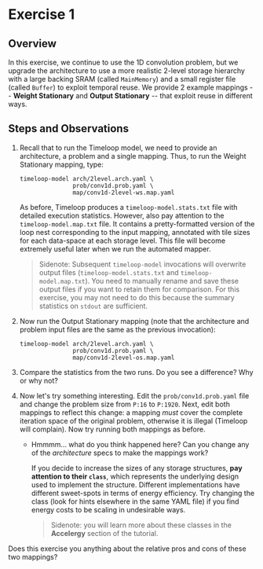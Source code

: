 Exercise 1
==========

## Overview

In this exercise, we continue to use the 1D convolution problem, but we upgrade the architecture to use a more realistic 2-level storage hierarchy with a large backing SRAM (called `MainMemory`) and a small register file (called `Buffer`) to exploit temporal reuse. We provide 2 example mappings -- **Weight Stationary** and **Output Stationary** -- that exploit reuse in different ways.

## Steps and Observations

1. Recall that to run the Timeloop model, we need to provide an architecture, a problem and a single mapping. Thus, to run the Weight Stationary mapping, type:

    ```
    timeloop-model arch/2level.arch.yaml \
                   prob/conv1d.prob.yaml \
                   map/conv1d-2level-ws.map.yaml
    ```

    As before, Timeloop produces a `timeloop-model.stats.txt` file with detailed execution statistics. However, also pay attention to the `timeloop-model.map.txt` file. It contains a pretty-formatted version of the loop nest corresponding to the input mapping, annotated with tile sizes for each data-space at each storage level. This file will become extremely useful later when we run the automated mapper.

    > Sidenote: Subsequent `timeloop-model` invocations will overwrite output files (`timeloop-model.stats.txt` and `timeloop-model.map.txt`). You need to manually rename and save these output files if you want to retain them for comparison. For this exercise, you may not need to do this because the summary statistics on `stdout` are sufficient.

2. Now run the Output Stationary mapping (note that the architecture and problem input files are the same as the previous invocation):

    ```
    timeloop-model arch/2level.arch.yaml \
                   prob/conv1d.prob.yaml \
                   map/conv1d-2level-os.map.yaml
    ```

3. Compare the statistics from the two runs. Do you see a difference? Why or why not?

4. Now let's try something interesting. Edit the `prob/conv1d.prob.yaml` file and change the problem size from `P:16` to `P:1920`. Next, edit both mappings to reflect this change: a mapping _must_ cover the complete iteration space of the original problem, otherwise it is illegal (Timeloop will complain). Now try running both mappings as before.
    - Hmmmm... what do you think happened here? Can you change any of the _architecture_ specs to make the mappings work?

      If you decide to increase the sizes of any storage structures, **pay attention to their `class`**, which represents the underlying design used to implement the structure. Different implementations have different sweet-spots in terms of energy efficiency. Try changing the class (look for hints elsewhere in the same YAML file) if you find energy costs to be scaling in undesirable ways.

      > Sidenote: you will learn more about these classes in the **Accelergy** section of the tutorial.

Does this exercise you anything about the relative pros and cons of these two mappings?
